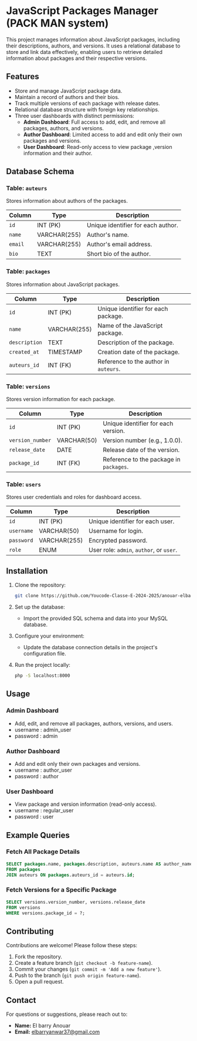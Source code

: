 # JavaScript Packages Manager  (PACK MAN system)

This project manages information about JavaScript packages, including their descriptions, authors, and versions. It uses a relational database to store and link data effectively, enabling users to retrieve detailed information about packages and their respective versions.

## Features

- Store and manage JavaScript package data.
- Maintain a record of authors and their bios.
- Track multiple versions of each package with release dates.
- Relational database structure with foreign key relationships.
- Three user dashboards with distinct permissions:
  - **Admin Dashboard**: Full access to add, edit, and remove all packages, authors, and versions.
  - **Author Dashboard**: Limited access to add and edit only their own packages and versions.
  - **User Dashboard**: Read-only access to view package ,version information and their author.

## Database Schema

### Table: `auteurs`

Stores information about authors of the packages.

| Column    | Type         | Description                        |
|-----------|--------------|------------------------------------|
| `id`      | INT (PK)     | Unique identifier for each author. |
| `name`    | VARCHAR(255) | Author's name.                     |
| `email`   | VARCHAR(255) | Author's email address.            |
| `bio`     | TEXT         | Short bio of the author.           |

### Table: `packages`

Stores information about JavaScript packages.

| Column        | Type         | Description                              |
|---------------|--------------|------------------------------------------|
| `id`          | INT (PK)     | Unique identifier for each package.      |
| `name`        | VARCHAR(255) | Name of the JavaScript package.          |
| `description` | TEXT         | Description of the package.              |
| `created_at`  | TIMESTAMP    | Creation date of the package.            |
| `auteurs_id`  | INT (FK)     | Reference to the author in `auteurs`.    |

### Table: `versions`

Stores version information for each package.

| Column         | Type         | Description                                      |
|----------------|--------------|--------------------------------------------------|
| `id`           | INT (PK)     | Unique identifier for each version.             |
| `version_number` | VARCHAR(50) | Version number (e.g., 1.0.0).                   |
| `release_date` | DATE         | Release date of the version.                    |
| `package_id`   | INT (FK)     | Reference to the package in `packages`.         |

### Table: `users`

Stores user credentials and roles for dashboard access.

| Column    | Type         | Description                              |
|-----------|--------------|------------------------------------------|
| `id`      | INT (PK)     | Unique identifier for each user.         |
| `username`| VARCHAR(50)  | Username for login.                      |
| `password`| VARCHAR(255) | Encrypted password.                      |
| `role`    | ENUM         | User role: `admin`, `author`, or `user`. |

## Installation

1. Clone the repository:
   ```bash
   git clone https://github.com/Youcode-Classe-E-2024-2025/anouar-elbarry-JSpackages-manager.git
   ```

2. Set up the database:
   - Import the provided SQL schema and data into your MySQL database.

3. Configure your environment:
   - Update the database connection details in the project's configuration file.

4. Run the project locally:
   ```bash
   php -S localhost:8000
   ```

## Usage

### Admin Dashboard
- Add, edit, and remove all packages, authors, versions, and users.
- username : admin_user
- password : admin
### Author Dashboard
- Add and edit only their own packages and versions.
- username : author_user
- password : author
### User Dashboard
- View package and version information (read-only access).
- username : regular_user
- password : user
## Example Queries

### Fetch All Package Details
```sql
SELECT packages.name, packages.description, auteurs.name AS author_name, auteurs.email
FROM packages
JOIN auteurs ON packages.auteurs_id = auteurs.id;
```

### Fetch Versions for a Specific Package
```sql
SELECT versions.version_number, versions.release_date
FROM versions
WHERE versions.package_id = ?;
```

## Contributing

Contributions are welcome! Please follow these steps:

1. Fork the repository.
2. Create a feature branch (`git checkout -b feature-name`).
3. Commit your changes (`git commit -m 'Add a new feature'`).
4. Push to the branch (`git push origin feature-name`).
5. Open a pull request.

## Contact

For questions or suggestions, please reach out to:

- **Name:** El barry Anouar
- **Email:** elbarryanwar37@gmail.com
